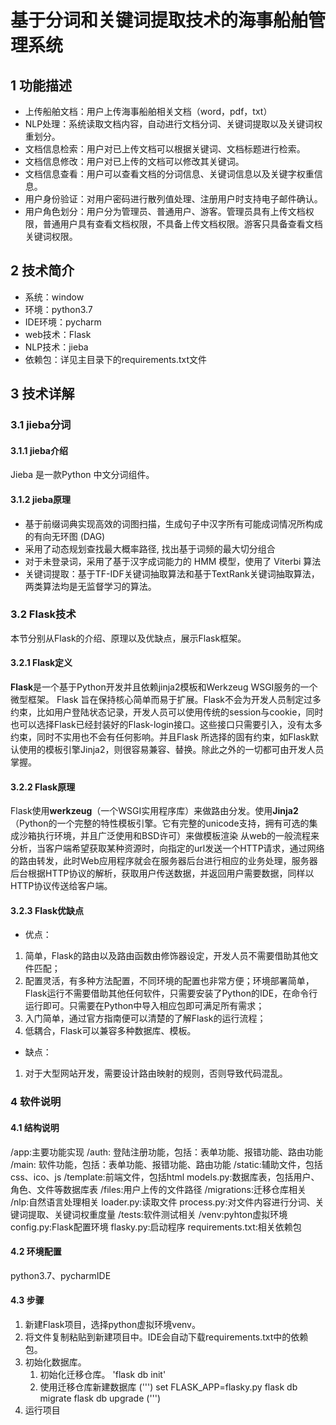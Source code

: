 # 基于分词和关键词提取技术的海事船舶管理系统

## 1 功能描述

+ 上传船舶文档：用户上传海事船舶相关文档（word，pdf，txt）
+ NLP处理：系统读取文档内容，自动进行文档分词、关键词提取以及关键词权重划分。
+ 文档信息检索：用户对已上传文档可以根据关键词、文档标题进行检索。
+ 文档信息修改：用户对已上传的文档可以修改其关键词。
+ 文档信息查看：用户可以查看文档的分词信息、关键词信息以及关键字权重信息。
+ 用户身份验证：对用户密码进行散列值处理、注册用户时支持电子邮件确认。
+ 用户角色划分：用户分为管理员、普通用户、游客。管理员具有上传文档权限，普通用户具有查看文档权限，不具备上传文档权限。游客只具备查看文档关键词权限。 

## 2 技术简介

+ 系统：window
+ 环境：python3.7
+ IDE环境：pycharm
+ web技术：Flask
+ NLP技术：jieba
+ 依赖包：详见主目录下的requirements.txt文件

## 3 技术详解

### 3.1 jieba分词

#### 3.1.1 jieba介绍
Jieba 是一款Python 中文分词组件。

#### 3.1.2 jieba原理
+ 基于前缀词典实现高效的词图扫描，生成句子中汉字所有可能成词情况所构成的有向无环图 (DAG)
+ 采用了动态规划查找最大概率路径, 找出基于词频的最大切分组合
+ 对于未登录词，采用了基于汉字成词能力的 HMM 模型，使用了 Viterbi 算法
+ 关键词提取：基于TF-IDF关键词抽取算法和基于TextRank关键词抽取算法，两类算法均是无监督学习的算法。

### 3.2 Flask技术
本节分别从Flask的介绍、原理以及优缺点，展示Flask框架。
#### 3.2.1 Flask定义
**Flask**是一个基于Python开发并且依赖jinja2模板和Werkzeug WSGI服务的一个微型框架。
Flask 旨在保持核心简单而易于扩展。Flask不会为开发人员制定过多约束，比如用户登陆状态记录，开发人员可以使用传统的session与cookie，同时也可以选择Flask已经封装好的Flask-login接口。这些接口只需要引入，没有太多约束，同时不实用也不会有任何影响。并且Flask 所选择的固有约束，如Flask默认使用的模板引擎Jinja2，则很容易兼容、替换。除此之外的一切都可由开发人员掌握。

#### 3.2.2 Flask原理
Flask使用**werkzeug**（一个WSGI实用程序库）来做路由分发。使用**Jinja2**（Python的一个完整的特性模板引擎。它有完整的unicode支持，拥有可选的集成沙箱执行环境，并且广泛使用和BSD许可）来做模板渲染
从web的一般流程来分析，当客户端希望获取某种资源时，向指定的url发送一个HTTP请求，通过网络的路由转发，此时Web应用程序就会在服务器后台进行相应的业务处理，服务器后台根据HTTP协议的解析，获取用户传送数据，并返回用户需要数据，同样以HTTP协议传送给客户端。

#### 3.2.3 Flask优缺点
+ 优点：
1. 简单，Flask的路由以及路由函数由修饰器设定，开发人员不需要借助其他文件匹配；
2. 配置灵活，有多种方法配置，不同环境的配置也非常方便；环境部署简单，Flask运行不需要借助其他任何软件，只需要安装了Python的IDE，在命令行运行即可。只需要在Python中导入相应包即可满足所有需求；
3. 入门简单，通过官方指南便可以清楚的了解Flask的运行流程；
4. 低耦合，Flask可以兼容多种数据库、模板。

+ 缺点：
1. 对于大型网站开发，需要设计路由映射的规则，否则导致代码混乱。

### 4 软件说明

#### 4.1 结构说明

/app:主要功能实现
    /auth: 登陆注册功能，包括：表单功能、报错功能、路由功能
    /main: 软件功能，包括：表单功能、报错功能、路由功能
    /static:辅助文件，包括css、ico、js
    /template:前端文件，包括html
    models.py:数据库表，包括用户、角色、文件等数据库表
/files:用户上传的文件路径
/migrations:迁移仓库相关
/nlp:自然语言处理相关
    loader.py:读取文件
    process.py:对文件内容进行分词、关键词提取、关键词权重度量
/tests:软件测试相关
/venv:pyhton虚拟环境
config.py:Flask配置环境
flasky.py:启动程序
requirements.txt:相关依赖包 

#### 4.2 环境配置
python3.7、pycharmIDE

#### 4.3 步骤
1. 新建Flask项目，选择python虚拟环境venv。
2. 将文件复制粘贴到新建项目中。IDE会自动下载requirements.txt中的依赖包。
3. 初始化数据库。
   1. 初始化迁移仓库。
    'flask db init'
   2. 使用迁移仓库新建数据库
   (''')
        set FLASK_APP=flasky.py
        flask db migrate
        flask db upgrade
   (''')
4. 运行项目